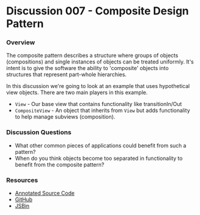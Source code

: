 # Discussion 007 - Composite Design Pattern

### Overview

The composite pattern describes a structure where groups of objects (compositions) and single instances of objects can be treated uniformly. It's intent is to give the software the ability to 'composite' objects into structures that represent part-whole hierarchies.

In this discussion we're going to look at an example that uses hypothetical view objects. There are two main players in this example.
* `View` - Our base view that contains functionality like transitionIn/Out
* `CompositeView` - An object that inherits from `View` but adds functionality to help manage subviews (composition).

### Discussion Questions

* What other common pieces of applications could benefit from such a pattern?
* When do you think objects become too separated in functionality to benefit from the composite pattern?

### Resources

* [Annotated Source Code](http://emcgary.r1l4b.com/discussions/007_composite.html)
* [GitHub](https://github.com/mcgaryes/crumblies/blob/master/js101/discussions/007/)
* [JSBin](http://jsbin.com/ijaguy/2/edit)